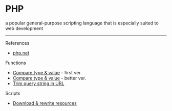 # PHP

a popular general-purpose scripting language that is especially suited to web development

---

References

- [php.net](https://www.php.net/)

Functions

- [Compare type & value](https://github.com/IceHe/lib/blob/master/snip/php/cmp-type-n-val.php) - first ver.
- [Compare type & value](https://github.com/IceHe/lib/blob/master/snip/php/cmp-type-n-val.better.php) - better ver.
- [Trim query string in URL](https://github.com/IceHe/lib/blob/master/snip/php/url-without-query.php)

Scripts

- [Download & rewrite resources](https://github.com/IceHe/lib/blob/master/snip/php/download-n-rewrite-resources.php)

